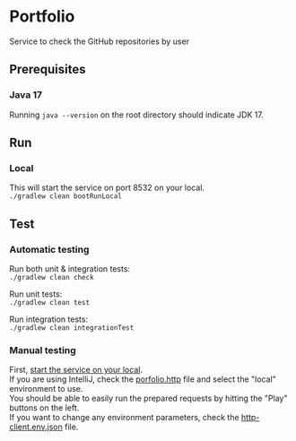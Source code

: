 # Portfolio
Service to check the GitHub repositories by user

## Prerequisites

### Java 17
Running `java --version` on the root directory should indicate JDK 17. 

## Run

### Local
This will start the service on port 8532 on your local.  
`./gradlew clean bootRunLocal`

## Test

### Automatic testing

Run both unit & integration tests:  
`./gradlew clean check`

Run unit tests:  
`./gradlew clean test`

Run integration tests:  
`./gradlew clean integrationTest`

### Manual testing

First, [start the service on your local](#local).  
If you are using IntelliJ, check the [porfolio.http](/portfolio.http) file and select the "local" environment to use.  
You should be able to easily run the prepared requests by hitting the "Play" buttons on the left.  
If you want to change any environment parameters, check the [http-client.env.json](/http-client.env.json) file.  
